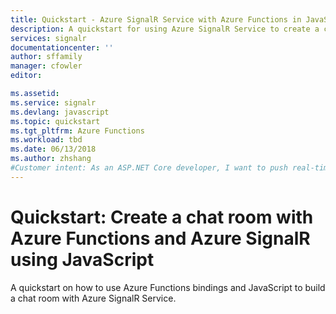 ```yaml
---
title: Quickstart - Azure SignalR Service with Azure Functions in JavaScript | Microsoft Docs
description: A quickstart for using Azure SignalR Service to create a chat room with Azure Functions in JavaScript.
services: signalr
documentationcenter: ''
author: sffamily
manager: cfowler
editor: 

ms.assetid: 
ms.service: signalr
ms.devlang: javascript
ms.topic: quickstart
ms.tgt_pltfrm: Azure Functions
ms.workload: tbd
ms.date: 06/13/2018
ms.author: zhshang
#Customer intent: As an ASP.NET Core developer, I want to push real-time data in my ASP.NET Core apps. So that my clients are updated without the need to poll, or request updates.
---
```

# Quickstart: Create a chat room with Azure Functions and Azure SignalR using JavaScript

A quickstart on how to use Azure Functions bindings and JavaScript to build a chat room with Azure SignalR Service. 